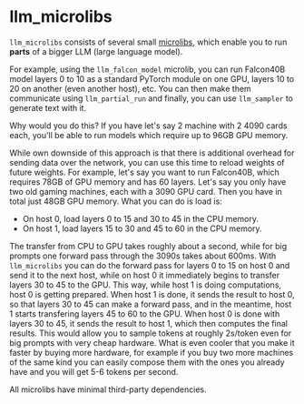 # llm_microlibs

`llm_microlibs` consists of several small [microlibs](http://microlib.org/), which
enable you to run **parts** of a bigger LLM (large language model).

For example, using the `llm_falcon_model` microlib, you can run Falcon40B model layers
0 to 10 as a standard PyTorch module on one GPU, layers 10 to 20 on another (even another host), etc.
You can then make them communicate using `llm_partial_run` and finally, you can use `llm_sampler`
to generate text with it.

Why would you do this? If you have let's say 2 machine with 2 4090 cards each, you'll be able
to run models which require up to 96GB GPU memory.

While own downside of this approach is that there is additional overhead for sending data over the network,
you can use this time to reload weights of future weights.
For example, let's say you want to run Falcon40B, which requires 78GB of GPU memory and has 60 layers.
Let's say you only have two old gaming machines, each with a 3090 GPU card. Then you have in total just 48GB GPU memory.
What you can do is load is:
* On host 0, load layers 0 to 15 and 30 to 45 in the CPU memory.
* On host 1, load layers 15 to 30 and 45 to 60 in the CPU memory.

The transfer from CPU to GPU takes roughly about a second, while for big prompts one
forward pass through the 3090s takes about 600ms.
With `llm_microlibs` you can do the forward pass for layers 0 to 15 on host 0 and send it to the next host,
while on host 0 it immediately begins to transfer layers 30 to 45 to the GPU.
This way, while host 1 is doing computations, host 0 is getting prepared.
When host 1 is done, it sends the result to host 0, so that layers 30 to 45 can make a forward pass,
and in the meantime, host 1 starts transfering layers 45 to 60 to the GPU.
When host 0 is done with layers 30 to 45, it sends the result to host 1, which then
computes the final results.
This would allow you to sample tokens at roughly 2s/token even for big prompts with very cheap hardware.
What is even cooler that you make it faster by buying more hardware, for example if you buy
two more machines of the same kind you can easily compose them with the ones you already have and you will get 5-6 tokens per second.

All microlibs have minimal third-party dependencies.